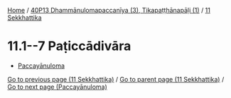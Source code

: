 
[Home](/) / [40P13 Dhammānulomapaccanīya (3), Tikapaṭṭhānapāḷi (1)](...md) / [11 Sekkhattika](../40P13/11.md)

# 11.1--7 Paṭiccādivāra

* [Paccayānuloma](11.1--7/Paccayanuloma.md)

[Go to previous page (11 Sekkhattika)](../40P13/11.md) / [Go to parent page (11 Sekkhattika)](../40P13/11.md) / [Go to next page (Paccayānuloma)](11.1--7/Paccayanuloma.md)


